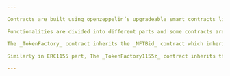 ```yaml
---

Contracts are built using openzeppelin’s upgradeable smart contracts library. So the smart contract code can be updated to support new features, fix bugs, etc.

Functionalities are divided into different parts and some contracts are inherited by other contracts as well as by openzeppelin’s contracts.

The _TokenFactory_ contract inherits the _NFTBid_ contract which inherits _NFTFactoryContract_ which again inherits the _NFTStorage_ contract.

Similarly in ERC1155 part, The _TokenFactory1155z_ contract inherits the _NFTBid1155_ contract which inherits _NFTFactoryContract115_ which again inherits the _NFTStorage1155_ contract.

---
```

